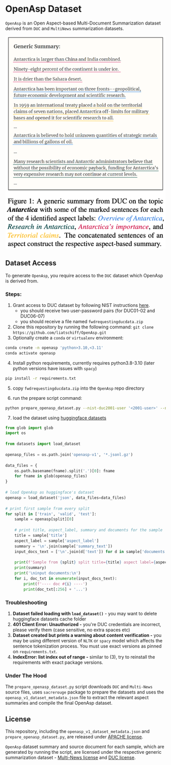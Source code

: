 # OpenAsp Dataset

`OpenAsp` is an Open Aspect-based Multi-Document Summarization dataset derived from `DUC` and `MultiNews` summarization datasets.

![Antarctica](antarctica.png)

## Dataset Access

To generate `OpenAsp`, you require access to the `DUC` dataset which OpenAsp is derived from.

### Steps:

1. Grant access to DUC dataset by following NIST instructions [here](https://duc.nist.gov/data.html).
   * you should receive two user-password pairs (for DUC01-02 and DUC06-07)
   * you should receive a file named `fwdrequestingducdata.zip`
2. Clone this repository by running the following command: `git clone https://github.com/liatschiff/OpenAsp.git`
3. Optionally create a `conda` or `virtualenv` environment:

```bash
conda create -n openasp 'python>3.10,<3.11'
conda activate openasp
```

4. Install python requirements, currently requires python3.8-3.10 (later python versions have issues with `spacy`)

```bash
pip install -r requirements.txt
```

5. copy `fwdrequestingducdata.zip` into the `OpenAsp` repo directory

6. run the prepare script command:

```bash
python prepare_openasp_dataset.py --nist-duc2001-user '<2001-user>' --nist-duc2001-password '<2001-pwd>' --nist-duc2006-user '<2006-user>' --nist-duc2006-password '<2006-pwd>'
```

7. load the dataset using [huggingface datasets](https://huggingface.co/docs/datasets/index)

```python
from glob import glob
import os

from datasets import load_dataset

openasp_files = os.path.join('openasp-v1', '*.jsonl.gz')

data_files = {
    os.path.basename(fname).split('.')[0]: fname
    for fname in glob(openasp_files)
}

# load OpenAsp as huggingface's dataset
openasp = load_dataset('json', data_files=data_files)

# print first sample from every split
for split in ['train', 'valid', 'test']:
    sample = openasp[split][0]

    # print title, aspect_label, summary and documents for the sample
    title = sample['title']
    aspect_label = sample['aspect_label']
    summary = '\n'.join(sample['summary_text'])
    input_docs_text = ['\n'.join(d['text']) for d in sample['documents']]

    print(f'Sample from {split} split title={title} aspect label={aspect_label}')
    print(summary)
    print('\ninput documents:\n')
    for i, doc_txt in enumerate(input_docs_text):
        print(f'---- doc #{i} ----')
        print(doc_txt[:256] + '...')
```

### Troubleshooting

1. **Dataset failed loading with `load_dataset()`** - you may want to delete huggingface datasets cache folder
2. **401 Client Error: Unauthorized -** you're DUC credentials are incorrect, please verify them (case sensitive, no extra spaces etc)
3. **Dataset created but prints a warning about content verification -** you may be using different version of `NLTK` or `spacy` model which affects the sentence tokenization process. You must use exact versions as pinned on `requirements.txt`.
4. **IndexError: list index out of range -** similar to (3), try to reinstall the requirements with exact package versions. 


### Under The Hood

The `prepare_openasp_dataset.py` script downloads `DUC` and `Multi-News` source files, uses `sacrerouge` package to
prepare the datasets and uses the `openasp_v1_dataset_metadata.json` file to extract the relevant aspect summaries and compile the final OpenAsp dataset.


## License

This repository, including the `openasp_v1_dataset_metadata.json` and `prepare_openasp_dataset.py`, are released under [APACHE license](LICENSE).

`OpenAsp` dataset summary and source document for each sample, which are generated by running the script, are licensed under the respective generic summarization dataset - [Multi-News license](https://github.com/Alex-Fabbri/Multi-News/blob/master/LICENSE.txt) and [DUC license](https://duc.nist.gov/data.html).
